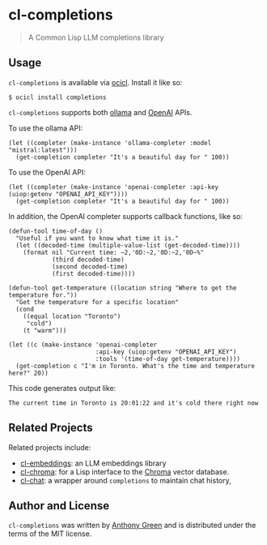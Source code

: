 # cl-completions
> A Common Lisp LLM completions library

Usage
------

`cl-completions` is available via [ocicl](https://github.com/ocicl/ocicl).  Install it like so:
```
$ ocicl install completions
```

`cl-completions` supports both [ollama](https://ollama.com/) and [OpenAI](https://openai.com/blog/openai-api) APIs.

To use the ollama API:

```
(let ((completer (make-instance 'ollama-completer :model "mistral:latest")))
  (get-completion completer "It's a beautiful day for " 100))
```

To use the OpenAI API:

```
(let ((completer (make-instance 'openai-completer :api-key (uiop:getenv "OPENAI_API_KEY"))))
  (get-completion completer "It's a beautiful day for " 100))
```

In addition, the OpenAI completer supports callback functions, like so:

```
(defun-tool time-of-day ()
  "Useful if you want to know what time it is."
  (let ((decoded-time (multiple-value-list (get-decoded-time))))
    (format nil "Current time: ~2,'0D:~2,'0D:~2,'0D~%"
            (third decoded-time)
            (second decoded-time)
            (first decoded-time))))

(defun-tool get-temperature ((location string "Where to get the temperature for."))
  "Get the temperature for a specific location"
  (cond
    ((equal location "Toronto")
     "cold")
    (t "warm")))

(let ((c (make-instance 'openai-completer
                        :api-key (uiop:getenv "OPENAI_API_KEY")
                        :tools '(time-of-day get-temperature))))
  (get-completion c "I'm in Toronto. What's the time and temperature here?" 20))
```

This code generates output like:
```
The current time in Toronto is 20:01:22 and it's cold there right now
```

Related Projects
-----------------

Related projects include:
* [cl-embeddings](https://github.com/atgreen/cl-embeddings): an LLM embeddings library
* [cl-chroma](https://github.com/atgreen/cl-chroma): for a Lisp interface to the [Chroma](https://www.trychroma.com/) vector database.
* [cl-chat](https://github.com/atgreen/cl-chat): a wrapper around `completions` to maintain chat history,

Author and License
-------------------

``cl-completions`` was written by [Anthony
Green](https://github.com/atgreen) and is distributed under the terms
of the MIT license.
